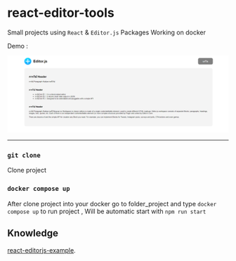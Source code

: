 # react-editor-tools

Small projects using `React` & `Editor.js` Packages Working on docker

Demo :

<img src="./src//screenshot.PNG">

---

### `git clone`

Clone project

### `docker compose up`

After clone project into your docker go to folder_project and type `docker compose up` to run project , Will be automatic start with `npm run start`

## Knowledge

[react-editorjs-example](https://codesandbox.io/s/react-editorjs-example-ng6qzo).

